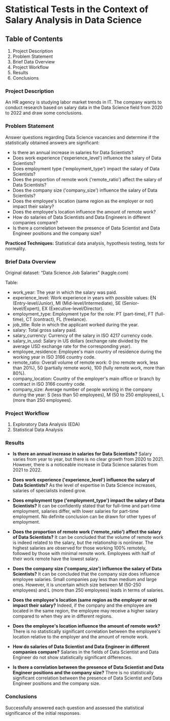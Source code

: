 # Statistical Tests in the Context of Salary Analysis in Data Science

## Table of Contents
1. Project Description
2. Problem Statement
3. Brief Data Overview
4. Project Workflow
5. Results
6. Conclusions

### Project Description

An HR agency is studying labor market trends in IT. The company wants to conduct research based on salary data in the Data Science field from 2020 to 2022 and draw some conclusions.

### Problem Statement

Answer questions regarding Data Science vacancies and determine if the statistically obtained answers are significant:

- Is there an annual increase in salaries for Data Scientists?
- Does work experience ('experience_level') influence the salary of Data Scientists?
- Does employment type ('employment_type') impact the salary of Data Scientists?
- Does the proportion of remote work ('remote_ratio') affect the salary of Data Scientists?
- Does the company size ('company_size') influence the salary of Data Scientists?
- Does the employee's location (same region as the employer or not) impact their salary?
- Does the employee's location influence the amount of remote work?
- How do salaries of Data Scientists and Data Engineers in different companies compare?
- Is there a correlation between the presence of Data Scientist and Data Engineer positions and the company size?

**Practiced Techniques:**
Statistical data analysis, hypothesis testing, tests for normality.

### Brief Data Overview

Original dataset: “Data Science Job Salaries” (kaggle.com)

Table:
- work_year: The year in which the salary was paid.
- experience_level: Work experience in years with possible values: EN (Entry-level/Junior), MI (Mid-level/Intermediate), SE (Senior-level/Expert), EX (Executive-level/Director).
- employment_type: Employment type for the role: PT (part-time), FT (full-time), CT (contract), FL (freelance).
- job_title: Role in which the applicant worked during the year.
- salary: Total gross salary paid.
- salary_currency: Currency of the salary in ISO 4217 currency code.
- salary_in_usd: Salary in US dollars (exchange rate divided by the average USD exchange rate for the corresponding year).
- employee_residence: Employee's main country of residence during the working year in ISO 3166 country code.
- remote_ratio: Overall volume of remote work: 0 (no remote work, less than 20%), 50 (partially remote work), 100 (fully remote work, more than 80%).
- company_location: Country of the employer's main office or branch by contract in ISO 3166 country code.
- company_size: Average number of people working in the company during the year: S (less than 50 employees), M (50 to 250 employees), L (more than 250 employees).

### Project Workflow
1. Exploratory Data Analysis (EDA)
2. Statistical Data Analysis

### Results

- **Is there an annual increase in salaries for Data Scientists?**
  Salary varies from year to year, but there is no clear growth from 2020 to 2021. However, there is a noticeable increase in Data Science salaries from 2021 to 2022.

- **Does work experience ('experience_level') influence the salary of Data Scientists?**
  As the level of expertise in Data Science increases, salaries of specialists indeed grow.

- **Does employment type ('employment_type') impact the salary of Data Scientists?**
  It can be confidently stated that for full-time and part-time employment, salaries differ, with lower salaries for part-time employment. No definite conclusion can be drawn for other types of employment.

- **Does the proportion of remote work ('remote_ratio') affect the salary of Data Scientists?**
  It can be concluded that the volume of remote work is indeed related to the salary, but the relationship is nonlinear. The highest salaries are observed for those working 100% remotely, followed by those with minimal remote work. Employees with half of their work remote have the lowest salary.

- **Does the company size ('company_size') influence the salary of Data Scientists?**
  It can be concluded that the company size does influence employee salaries. Small companies pay less than medium and large ones. However, it is uncertain which size between M (50-250 employees) and L (more than 250 employees) leads in terms of salaries.

- **Does the employee's location (same region as the employer or not) impact their salary?**
  Indeed, if the company and the employee are located in the same region, the employee may receive a higher salary compared to when they are in different regions.

- **Does the employee's location influence the amount of remote work?**
  There is no statistically significant correlation between the employee's location relative to the employer and the amount of remote work.

- **How do salaries of Data Scientist and Data Engineer in different companies compare?**
  Salaries in the fields of Data Scientist and Data Engineer do not show statistically significant differences.

- **Is there a correlation between the presence of Data Scientist and Data Engineer positions and the company size?**
  There is no statistically significant correlation between the presence of Data Scientist and Data Engineer positions and the company size.

### Conclusions

Successfully answered each question and assessed the statistical significance of the initial responses.
